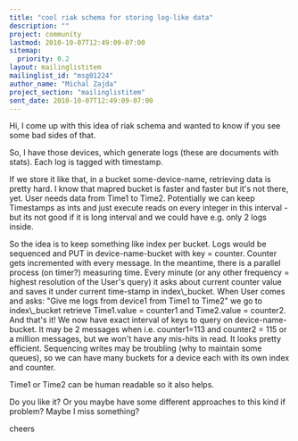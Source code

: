 ```yaml
---
title: "cool riak schema for storing log-like data"
description: ""
project: community
lastmod: 2010-10-07T12:49:09-07:00
sitemap:
  priority: 0.2
layout: mailinglistitem
mailinglist_id: "msg01224"
author_name: "Michal Zajda"
project_section: "mailinglistitem"
sent_date: 2010-10-07T12:49:09-07:00
---
```



Hi, I come up with this idea of riak schema and wanted to know if you see
some bad sides of that.

So, I have those devices, which generate logs (these are documents with
stats). Each log is tagged with timestamp.

If we store it like that, in a bucket some-device-name, retrieving data is
pretty hard. I know that mapred bucket is faster and faster but it's not
there, yet.
User needs data from Time1 to Time2. Potentially we can keep Timestamps as
ints and just execute reads on every integer in this interval - but its not
good if it is long interval and we could have e.g. only 2 logs inside.

So the idea is to keep something like index per bucket. Logs would be
sequenced and PUT in device-name-bucket with key = counter. Counter gets
incremented with every message.
In the meantime, there is a parallel process (on timer?) measuring time.
Every minute (or any other frequency = highest resolution of the User's
query) it asks about current counter value and saves it under current
time-stamp in index\\_bucket. When User comes and asks: "Give me logs from
device1 from Time1 to Time2" we go to index\\_bucket retrieve Time1.value =
counter1 and Time2.value = counter2. And that's it! We now have exact
interval of keys to query on device-name-bucket. It may be 2 messages when
i.e. counter1=113 and counter2 = 115 or a million messages, but we won't
have any mis-hits in read. It looks pretty efficient.
Sequencing writes may be troubling (why to maintain some queues), so we can
have many buckets for a device each with its own index and counter.

Time1 or Time2 can be human readable so it also helps.

Do you like it? Or you maybe have some different approaches to this kind if
problem? Maybe I miss something?

cheers

